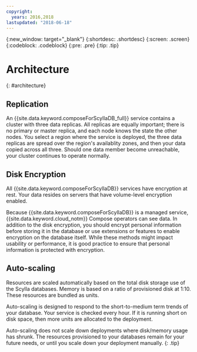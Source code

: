 ```yaml
---
copyright:
  years: 2016,2018
lastupdated: "2018-06-18"
---
```


{:new_window: target="_blank"}
{:shortdesc: .shortdesc}
{:screen: .screen}
{:codeblock: .codeblock}
{:pre: .pre}
{:tip: .tip}

# Architecture 
{: #architecture}

## Replication

An {{site.data.keyword.composeForScyllaDB_full}} service contains a cluster with three data replicas. All replicas are equally important; there is no primary or master replica, and each node knows the state the other nodes. You select a region where the service is deployed, the three data replicas are spread over the region's availablity zones, and then your data copied across all three. Should one data member become unreachable, your cluster continues to operate normally.

## Disk Encryption

All {{site.data.keyword.composeForScyllaDB}} services have encryption at rest. Your data resides on servers that have volume-level encryption enabled. 

Because {{site.data.keyword.composeForScyllaDB}} is a managed service, {{site.data.keyword.cloud_notm}} Compose operators can see data. In addition to the disk encryption, you should encrypt personal information before storing it in the database or use extensions or features to enable encryption on the database itself. While these methods might impact usability or performance, it is good practice to ensure that personal information is protected with encryption.

## Auto-scaling

Resources are scaled automatically based on the total disk storage use of the Scylla databases. Memory is based on a ratio of provisioned disk at 1:10. These resources are bundled as units.

Auto-scaling is designed to respond to the short-to-medium term trends of your database. Your service is checked every hour. If it is running short on disk space, then more units are allocated to the deployment. 

Auto-scaling does not scale down deployments where disk/memory usage has shrunk. The resources provisioned to your databases  remain for your future needs, or until you scale down your deployment manually.
{: .tip}


